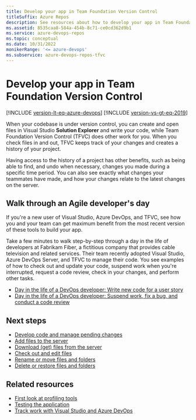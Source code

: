 ```yaml
---
title: Develop your app in Team Foundation Version Control
titleSuffix: Azure Repos
description: See resources about how to develop your app in Team Foundation Version Control (TFVC).
ms.assetid: 8535caa8-584a-454b-8c71-ce0cd362d9b1
ms.service: azure-devops-repos
ms.topic: conceptual
ms.date: 10/31/2022
monikerRange: '<= azure-devops'
ms.subservice: azure-devops-repos-tfvc
---
```



# Develop your app in Team Foundation Version Control

[!INCLUDE [version-lt-eq-azure-devops](../../includes/version-lt-eq-azure-devops.md)]
[!INCLUDE [version-vs-gt-eq-2019](../../includes/version-vs-gt-eq-2019.md)]

When your codebase is under version control, you can create and open files in Visual Studio **Solution Explorer** and write your code, while Team Foundation Version Control (TFVC) does other work for you. When you check files in and out, TFVC keeps track of your changes and creates a history of your project.

Having access to the history of a project has other benefits, such as being able to find, and undo when necessary, changes you made during a specific time period. You can also see exactly what changes your teammates have made, and how your changes relate to the latest changes on the server.

## Walk through an Agile developer's day

If you're a new user of Visual Studio, Azure DevOps, and TFVC, see how you and your team can get maximum benefit from the most recent version of these tools to build your app.

Take a few minutes to walk step-by-step through a day in the life of developers at Fabrikam Fiber, a fictitious company that provides cable television and related services. Their team recently adopted Visual Studio, Azure DevOps Server, and TFVC to manage their code. You see examples of how to check out and update your code, suspend work when you're interrupted, request a code review, check in your changes, and perform other tasks.

- [Day in the life of a DevOps developer: Write new code for a user story](day-life-alm-developer-write-new-code-user-story.md) 
- [Day in the life of a DevOps developer: Suspend work, fix a bug, and conduct a code review](day-life-alm-developer-suspend-work-fix-bug-conduct-code-review.md) 

## Next steps

- [Develop code and manage pending changes](develop-code-manage-pending-changes.md)
- [Add files to the server](add-files-server.md)
- [Download (get) files from the server](download-get-files-from-server.md)
- [Check out and edit files](check-out-edit-files.md)
- [Rename or move files and folders](rename-move-files-folders.md)
- [Delete or restore files and folders](delete-restore-files-folders.md)

## Related resources

- [First look at profiling tools](/visualstudio/profiling/profiling-feature-tour) 
- [Testing the application](../../test/index.yml) 
- [Track work with Visual Studio and Azure DevOps](../../boards/get-started/what-is-azure-boards.md)